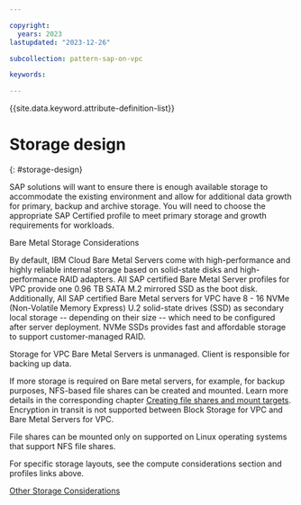 ```yaml
---

copyright:
  years: 2023
lastupdated: "2023-12-26"

subcollection: pattern-sap-on-vpc

keywords:

---
```


{{site.data.keyword.attribute-definition-list}}

# Storage design
{: #storage-design}

SAP solutions will want to ensure there is enough available storage to accommodate the existing environment and allow for additional data growth for primary, backup and archive storage. You will need to choose the appropriate SAP Certified profile to meet primary storage and growth requirements for workloads.

Bare Metal Storage Considerations

By default, IBM Cloud Bare Metal Servers come with high-performance and highly reliable internal storage based on solid-state disks and high-performance RAID adapters. All SAP certified Bare Metal Server profiles for VPC provide one 0.96 TB SATA M.2 mirrored SSD as the boot disk. Additionally, All SAP certified Bare Metal servers for VPC have 8 - 16 NVMe (Non-Volatile Memory Express) U.2 solid-state drives (SSD) as secondary local storage -- depending on their size -- which need to be configured after server deployment. NVMe SSDs provides fast and affordable storage to support customer-managed RAID.

Storage for VPC Bare Metal Servers is unmanaged. Client is responsible for backing up data.

If more storage is required on Bare metal servers, for example, for backup purposes, NFS-based file shares can be created and mounted. Learn more details in the corresponding chapter [Creating file shares and mount targets](/docs/vpc?topic=vpc-file-storage-create). Encryption in transit is not supported between Block Storage for VPC and Bare Metal Servers for VPC.

File shares can be mounted only on supported on Linux operating systems that support NFS file shares.

For specific storage layouts, see the compute considerations section and profiles links above.

[Other Storage Considerations](/docs/sap?topic=sap-storage-design-considerations)
